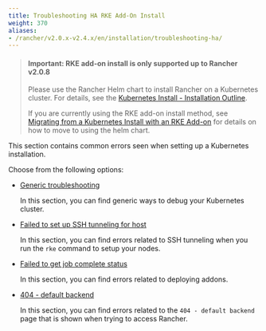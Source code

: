 ```yaml
---
title: Troubleshooting HA RKE Add-On Install
weight: 370
aliases:
- /rancher/v2.0.x-v2.4.x/en/installation/troubleshooting-ha/
---
```


> #### **Important: RKE add-on install is only supported up to Rancher v2.0.8**
>
>Please use the Rancher Helm chart to install Rancher on a Kubernetes cluster. For details, see the [Kubernetes Install - Installation Outline]({{<baseurl>}}/rancher/v2.0.x-v2.4.x/en/installation/options/helm2/#installation-outline).
>
>If you are currently using the RKE add-on install method, see [Migrating from a Kubernetes Install with an RKE Add-on]({{<baseurl>}}/rancher/v2.0.x-v2.4.x/en/upgrades/upgrades/migrating-from-rke-add-on/) for details on how to move to using the helm chart.

This section contains common errors seen when setting up a Kubernetes installation.

Choose from the following options:

- [Generic troubleshooting](generic-troubleshooting/)

	In this section, you can find generic ways to debug your Kubernetes cluster.

- [Failed to set up SSH tunneling for host]({{<baseurl>}}/rke/latest/en/troubleshooting/ssh-connectivity-errors/)

	In this section, you can find errors related to SSH tunneling when you run the `rke` command to setup your nodes.

- [Failed to get job complete status](job-complete-status/)

	In this section, you can find errors related to deploying addons.

- [404 - default backend](404-default-backend/)

	In this section, you can find errors related to the `404 - default backend` page that is shown when trying to access Rancher.
